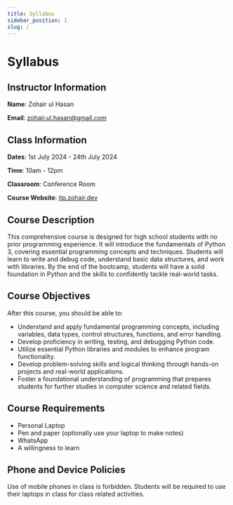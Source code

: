 ```yaml
---
title: Syllabus
sidebar_position: 1
slug: /
---
```


# Syllabus

## Instructor Information

**Name**: Zohair ul Hasan

**Email**: zohair.ul.hasan@gmail.com

## Class Information

**Dates**: 1st July 2024 - 24th July 2024

**Time**: 10am - 12pm

**Classroom**: Conference Room

**Course Website**: [itp.zohair.dev](https://itp.zohair.dev/)

## Course Description

This comprehensive course is designed for high school students with no prior programming experience. It will introduce the fundamentals of Python 3, covering essential programming concepts and techniques. Students will learn to write and debug code, understand basic data structures, and work with libraries. By the end of the bootcamp, students will have a solid foundation in Python and the skills to confidently tackle real-world tasks.

## Course Objectives

After this course, you should be able to:

- Understand and apply fundamental programming concepts, including variables, data types, control structures, functions, and error handling.
- Develop proficiency in writing, testing, and debugging Python code.
- Utilize essential Python libraries and modules to enhance program functionality.
- Develop problem-solving skills and logical thinking through hands-on projects and real-world applications.
- Foster a foundational understanding of programming that prepares students for further studies in computer science and related fields.

## Course Requirements

- Personal Laptop
- Pen and paper (optionally use your laptop to make notes)
- WhatsApp
- A willingness to learn

## Phone and Device Policies

Use of mobile phones in class is forbidden. Students will be required to use their laptops in class for class related activities.